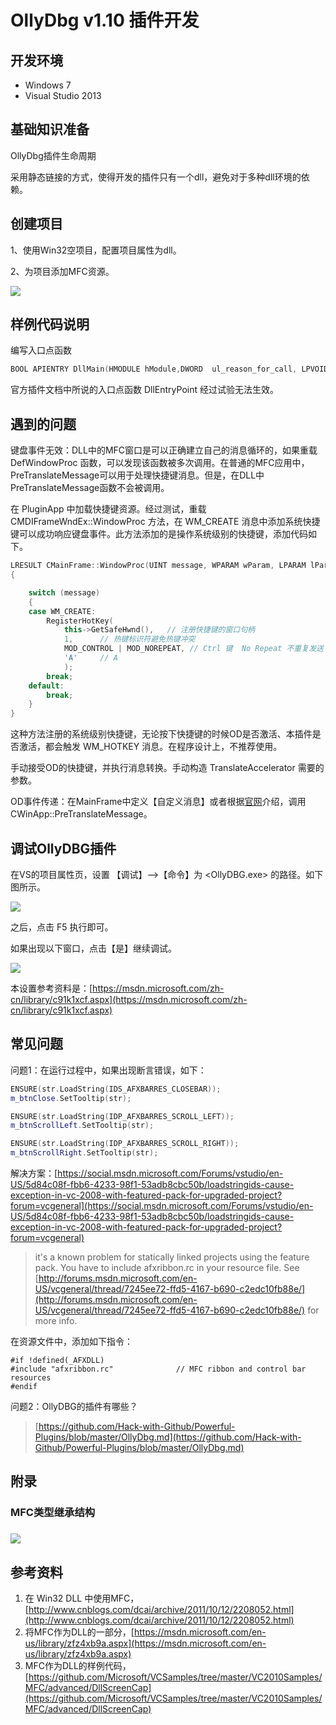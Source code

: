 # OllyDbg v1.10 插件开发

## 开发环境

* Windows 7
* Visual Studio 2013

## 基础知识准备

OllyDbg插件生命周期

采用静态链接的方式，使得开发的插件只有一个dll，避免对于多种dll环境的依赖。

## 创建项目

1、使用Win32空项目，配置项目属性为dll。

2、为项目添加MFC资源。

![](/assets/resource.png)

## 样例代码说明

编写入口点函数

```cpp
BOOL APIENTRY DllMain(HMODULE hModule,DWORD  ul_reason_for_call, LPVOID lpReserved)
```

官方插件文档中所说的入口点函数 DllEntryPoint 经过试验无法生效。

## 遇到的问题

键盘事件无效：DLL中的MFC窗口是可以正确建立自己的消息循环的，如果重载 DefWindowProc 函数，可以发现该函数被多次调用。在普通的MFC应用中，PreTranslateMessage可以用于处理快捷键消息。但是，在DLL中PreTranslateMessage函数不会被调用。

在 PluginApp 中加载快捷键资源。经过测试，重载 CMDIFrameWndEx::WindowProc 方法，在 WM\_CREATE 消息中添加系统快捷键可以成功响应键盘事件。此方法添加的是操作系统级别的快捷键，添加代码如下。

```cpp
LRESULT CMainFrame::WindowProc(UINT message, WPARAM wParam, LPARAM lParam)
{

    switch (message)
    {
    case WM_CREATE:
        RegisterHotKey(
            this->GetSafeHwnd(),   // 注册快捷键的窗口句柄
            1,      // 热键标识符避免热键冲突
            MOD_CONTROL | MOD_NOREPEAT, // Ctrl 键  No Repeat 不重复发送
            'A'     // A
            );
        break;
    default:
        break;
    }
}
```

这种方法注册的系统级别快捷键，无论按下快捷键的时候OD是否激活、本插件是否激活，都会触发 WM\_HOTKEY 消息。在程序设计上，不推荐使用。

手动接受OD的快捷键，并执行消息转换。手动构造 TranslateAccelerator 需要的参数。

OD事件传递：在MainFrame中定义【自定义消息】或者根据[官网](https://docs.microsoft.com/zh-cn/cpp/mfc/tn011-using-mfc-as-part-of-a-dll#winmain---dllmain "dllmain")介绍，调用 CWinApp::PreTranslateMessage。

## 调试OllyDBG插件

在VS的项目属性页，设置 【调试】--&gt;【命令】为 &lt;OllyDBG.exe&gt; 的路径。如下图所示。

![](/assets/vs-project-properties.png)

之后，点击 F5 执行即可。

如果出现以下窗口，点击【是】继续调试。

![](/assets/debug-warning.png)

本设置参考资料是：[https://msdn.microsoft.com/zh-cn/library/c91k1xcf.aspx](https://msdn.microsoft.com/zh-cn/library/c91k1xcf.aspx)

## 常见问题

问题1：在运行过程中，如果出现断言错误，如下：

```cpp
ENSURE(str.LoadString(IDS_AFXBARRES_CLOSEBAR));
m_btnClose.SetTooltip(str);

ENSURE(str.LoadString(IDP_AFXBARRES_SCROLL_LEFT));
m_btnScrollLeft.SetTooltip(str);

ENSURE(str.LoadString(IDP_AFXBARRES_SCROLL_RIGHT));
m_btnScrollRight.SetTooltip(str);
```

解决方案：[https://social.msdn.microsoft.com/Forums/vstudio/en-US/5d84c08f-fbb6-4233-98f1-53adb8cbc50b/loadstringids-cause-exception-in-vc-2008-with-featured-pack-for-upgraded-project?forum=vcgeneral](https://social.msdn.microsoft.com/Forums/vstudio/en-US/5d84c08f-fbb6-4233-98f1-53adb8cbc50b/loadstringids-cause-exception-in-vc-2008-with-featured-pack-for-upgraded-project?forum=vcgeneral)

> it's a known problem for statically linked projects using the feature pack.  You have to include afxribbon.rc in your resource file.  See [http://forums.msdn.microsoft.com/en-US/vcgeneral/thread/7245ee72-ffd5-4167-b690-c2edc10fb88e/](http://forums.msdn.microsoft.com/en-US/vcgeneral/thread/7245ee72-ffd5-4167-b690-c2edc10fb88e/) for more info.

在资源文件中，添加如下指令：

```
#if !defined(_AFXDLL)
#include "afxribbon.rc"              // MFC ribbon and control bar resources
#endif
```

问题2：OllyDBG的插件有哪些？

> [https://github.com/Hack-with-Github/Powerful-Plugins/blob/master/OllyDbg.md](https://github.com/Hack-with-Github/Powerful-Plugins/blob/master/OllyDbg.md)

## 附录

### MFC类型继承结构

### ![](/assets/class-inherit.png)

### 

### 

### 

## 参考资料

1. 在 Win32 DLL 中使用MFC，[http://www.cnblogs.com/dcai/archive/2011/10/12/2208052.html](http://www.cnblogs.com/dcai/archive/2011/10/12/2208052.html)
2. 将MFC作为DLL的一部分，[https://msdn.microsoft.com/en-us/library/zfz4xb9a.aspx](https://msdn.microsoft.com/en-us/library/zfz4xb9a.aspx)
3. MFC作为DLL的样例代码，[https://github.com/Microsoft/VCSamples/tree/master/VC2010Samples/MFC/advanced/DllScreenCap](https://github.com/Microsoft/VCSamples/tree/master/VC2010Samples/MFC/advanced/DllScreenCap)



